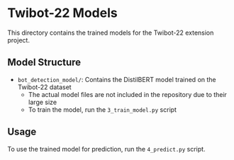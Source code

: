 # Twibot-22 Models

This directory contains the trained models for the Twibot-22 extension project.

## Model Structure

- `bot_detection_model/`: Contains the DistilBERT model trained on the Twibot-22 dataset
  - The actual model files are not included in the repository due to their large size
  - To train the model, run the `3_train_model.py` script

## Usage

To use the trained model for prediction, run the `4_predict.py` script.
